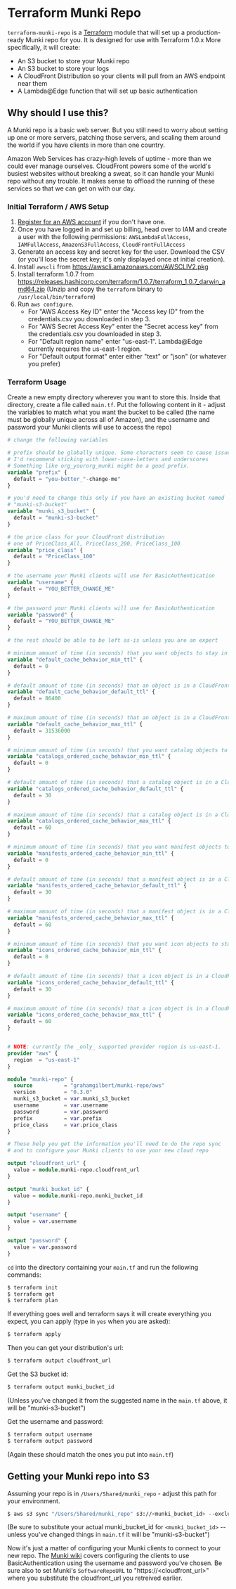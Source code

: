 # Terraform Munki Repo

`terraform-munki-repo` is a [Terraform](https://terraform.io) module that will set up a production-ready Munki repo for you. It is designed for use with Terraform 1.0.x More specifically, it will create:

- An S3 bucket to store your Munki repo
- An S3 bucket to store your logs
- A CloudFront Distribution so your clients will pull from an AWS endpoint near them
- A Lambda@Edge function that will set up basic authentication

## Why should I use this?

A Munki repo is a basic web server. But you still need to worry about setting up one or more servers, patching those servers, and scaling them around the world if you have clients in more than one country.

Amazon Web Services has crazy-high levels of uptime - more than we could ever manage ourselves. CloudFront powers some of the world's busiest websites without breaking a sweat, so it can handle your Munki repo without any trouble. It makes sense to offload the running of these services so that we can get on with our day.

### Initial Terraform / AWS Setup

1. [Register for an AWS account](https://aws.amazon.com/) if you don't have one.
2. Once you have logged in and set up billing, head over to IAM and create a user with the following permissions:
   `AWSLambdaFullAccess`,
   `IAMFullAccess`,
   `AmazonS3FullAccess`,
   `CloudFrontFullAccess`
3. Generate an access key and secret key for the user. Download the CSV (or you'll lose the secret key; it's only displayed once at initial creation).
4. Install `awscli` from https://awscli.amazonaws.com/AWSCLIV2.pkg
5. Install terraform 1.0.7 from https://releases.hashicorp.com/terraform/1.0.7/terraform_1.0.7_darwin_amd64.zip (Unzip and copy the `terraform` binary to `/usr/local/bin/terraform`)
6. Run `aws configure`.
   - For "AWS Access Key ID" enter the "Access key ID" from the credentials.csv you downloaded in step 3.
   - For "AWS Secret Access Key" enter the "Secret access key" from the credentials.csv you downloaded in step 3.
   - For "Default region name" enter "us-east-1". Lambda@Edge currently requires the us-east-1 region.
   - For "Default output format" enter either "text" or "json" (or whatever you prefer)

### Terraform Usage

Create a new empty directory wherever you want to store this. Inside that directory, create a file called `main.tf`. Put the following content in it - adjust the variables to match what you want the bucket to be called (the name must be globally unique across all of Amazon), and the username and password your Munki clients will use to access the repo)

```terraform
# change the following variables

# prefix should be globally unique. Some characters seem to cause issues;
# I'd recommend sticking with lower-case-letters and underscores
# Something like org_yourorg_munki might be a good prefix.
variable "prefix" {
  default = "you-better_"-change-me"
}

# you'd need to change this only if you have an existing bucket named
# "munki-s3-bucket"
variable "munki_s3_bucket" {
  default = "munki-s3-bucket"
}

# the price class for your CloudFront distribution
# one of PriceClass_All, PriceClass_200, PriceClass_100
variable "price_class" {
  default = "PriceClass_100"
}

# the username your Munki clients will use for BasicAuthentication
variable "username" {
  default = "YOU_BETTER_CHANGE_ME"
}

# the password your Munki clients will use for BasicAuthentication
variable "password" {
  default = "YOU_BETTER_CHANGE_ME"
}

# the rest should be able to be left as-is unless you are an expert

# minimum amount of time (in seconds) that you want objects to stay in CloudFront caches before CloudFront queries your origin to see whether the object has been updated checks for updates
variable "default_cache_behavior_min_ttl" {
  default = 0
}

# default amount of time (in seconds) that an object is in a CloudFront cache before CloudFront forwards another request in the absence of an Cache-Control max-age or Expires header
variable "default_cache_behavior_default_ttl" {
  default = 86400
}

# maximum amount of time (in seconds) that an object is in a CloudFront cache before CloudFront forwards another request to your origin to determine whether the object has been updated
variable "default_cache_behavior_max_ttl" {
  default = 31536000
}

# minimum amount of time (in seconds) that you want catalog objects to stay in CloudFront caches before CloudFront queries your origin to see whether the object has been updated
variable "catalogs_ordered_cache_behavior_min_ttl" {
  default = 0
}

# default amount of time (in seconds) that a catalog object is in a CloudFront cache before CloudFront forwards another request in the absence of an Cache-Control max-age or Expires header
variable "catalogs_ordered_cache_behavior_default_ttl" {
  default = 30
}

# maximum amount of time (in seconds) that a catalog object is in a CloudFront cache before CloudFront forwards another request to your origin to determine whether the object has been updated
variable "catalogs_ordered_cache_behavior_max_ttl" {
  default = 60
}

# minimum amount of time (in seconds) that you want manifest objects to stay in CloudFront caches before CloudFront queries your origin to see whether the object has been updated
variable "manifests_ordered_cache_behavior_min_ttl" {
  default = 0
}

# default amount of time (in seconds) that a manifest object is in a CloudFront cache before CloudFront forwards another request in the absence of an Cache-Control max-age or Expires header
variable "manifests_ordered_cache_behavior_default_ttl" {
  default = 30
}

# maximum amount of time (in seconds) that a manifest object is in a CloudFront cache before CloudFront forwards another request to your origin to determine whether the object has been updated
variable "manifests_ordered_cache_behavior_max_ttl" {
  default = 60
}

# minimum amount of time (in seconds) that you want icon objects to stay in CloudFront caches before CloudFront queries your origin to see whether the object has been updated
variable "icons_ordered_cache_behavior_min_ttl" {
  default = 0
}

# default amount of time (in seconds) that a icon object is in a CloudFront cache before CloudFront forwards another request in the absence of an Cache-Control max-age or Expires header
variable "icons_ordered_cache_behavior_default_ttl" {
  default = 30
}

# maximum amount of time (in seconds) that a icon object is in a CloudFront cache before CloudFront forwards another request to your origin to determine whether the object has been updated
variable "icons_ordered_cache_behavior_max_ttl" {
  default = 60
}


# NOTE: currently the _only_ supported provider region is us-east-1.
provider "aws" {
  region  = "us-east-1"
}

module "munki-repo" {
  source          = "grahamgilbert/munki-repo/aws"
  version         = "0.3.0"
  munki_s3_bucket = var.munki_s3_bucket
  username        = var.username
  password        = var.password
  prefix          = var.prefix
  price_class     = var.price_class
}

# These help you get the information you'll need to do the repo sync
# and to configure your Munki clients to use your new cloud repo

output "cloudfront_url" {
  value = module.munki-repo.cloudfront_url
}

output "munki_bucket_id" {
  value = module.munki-repo.munki_bucket_id
}

output "username" {
  value = var.username
}

output "password" {
  value = var.password
}

```

`cd` into the directory containing your `main.tf` and run the following commands:

```bash
$ terraform init
$ terraform get
$ terraform plan
```

If everything goes well and terraform says it will create everything you expect, you can apply (type in `yes` when you are asked):

```bash
$ terraform apply
```

Then you can get your distribution's url:

```bash
$ terraform output cloudfront_url
```

Get the S3 bucket id:

```bash
$ terraform output munki_bucket_id
```

(Unless you've changed it from the suggested name in the `main.tf` above, it will be "munki-s3-bucket")

Get the username and password:

```bash
$ terraform output username
$ terraform output password
```

(Again these should match the ones you put into `main.tf`)

## Getting your Munki repo into S3

Assuming your repo is in `/Users/Shared/munki_repo` - adjust this path for your environment.

```bash
$ aws s3 sync "/Users/Shared/munki_repo" s3://<munki_bucket_id> --exclude '*.git/*' --exclude '.DS_Store' --delete
```

(Be sure to substitute your actual munki_bucket_id for `<munki_bucket_id>` -- unless you've changed things in `main.tf` it will be "munki-s3-bucket")

Now it's just a matter of configuring your Munki clients to connect to your new repo. The [Munki wiki](https://github.com/munki/munki/wiki/Using-Basic-Authentication#configuring-the-clients-to-use-a-password) covers configuring the clients to use BasicAuthentication using the username and password you've chosen. Be sure also to set Munki's `SoftwareRepoURL` to "https://<cloudfront_url>" where you substitute the cloudfront_url you retreived earlier.
